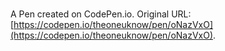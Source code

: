 # 

A Pen created on CodePen.io. Original URL: [https://codepen.io/theoneuknow/pen/oNazVxO](https://codepen.io/theoneuknow/pen/oNazVxO).

